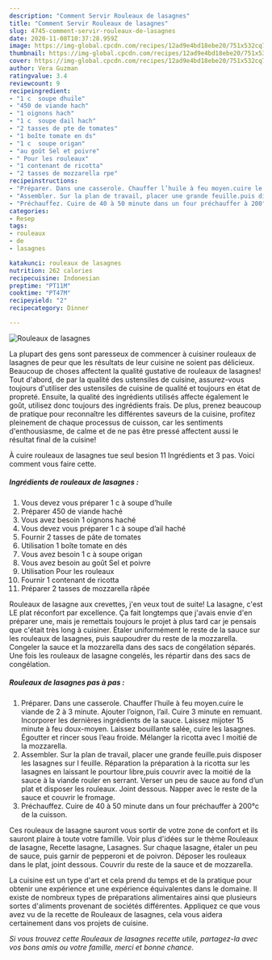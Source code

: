 ```yaml
---
description: "Comment Servir Rouleaux de lasagnes"
title: "Comment Servir Rouleaux de lasagnes"
slug: 4745-comment-servir-rouleaux-de-lasagnes
date: 2020-11-08T10:37:28.959Z
image: https://img-global.cpcdn.com/recipes/12ad9e4bd18ebe20/751x532cq70/rouleaux-de-lasagnes-photo-principale-de-la-recette.jpg
thumbnail: https://img-global.cpcdn.com/recipes/12ad9e4bd18ebe20/751x532cq70/rouleaux-de-lasagnes-photo-principale-de-la-recette.jpg
cover: https://img-global.cpcdn.com/recipes/12ad9e4bd18ebe20/751x532cq70/rouleaux-de-lasagnes-photo-principale-de-la-recette.jpg
author: Vera Guzman
ratingvalue: 3.4
reviewcount: 9
recipeingredient:
- "1 c  soupe dhuile"
- "450 de viande hach"
- "1 oignons hach"
- "1 c  soupe dail hach"
- "2 tasses de pte de tomates"
- "1 boîte tomate en ds"
- "1 c  soupe origan"
- "au goût Sel et poivre"
- " Pour les rouleaux"
- "1 contenant de ricotta"
- "2 tasses de mozzarella rpe"
recipeinstructions:
- "Préparer. Dans une casserole. Chauffer l’huile à feu moyen.cuire le viande de 2 à 3 minute. Ajouter l’oignon, l’ail. Cuire 3 minute en remuant. Incorporer les dernières ingrédients de la sauce. Laissez mijoter 15 minute à feu doux-moyen. Laissez bouillante salée, cuire les lasagnes. Égoutter et rincer sous l’eau froide. Mélanger la ricotta avec l moitié de la mozzarella."
- "Assembler. Sur la plan de travail, placer une grande feuille.puis disposer les lasagnes sur l feuille. Réparation la préparation à la ricotta sur les lasagnes en laissant le pourtour libre,puis couvrir avec la moitié de la sauce à la viande rouler en serrant. Verser un peu de sauce au fond d’un plat et disposer les rouleaux. Joint dessous. Napper avec le reste de la sauce et couvrir le fromage."
- "Préchauffez. Cuire de 40 à 50 minute dans un four préchauffer à 200°c de la cuisson."
categories:
- Resep
tags:
- rouleaux
- de
- lasagnes

katakunci: rouleaux de lasagnes 
nutrition: 262 calories
recipecuisine: Indonesian
preptime: "PT11M"
cooktime: "PT47M"
recipeyield: "2"
recipecategory: Dinner

---
```



![Rouleaux de lasagnes](https://img-global.cpcdn.com/recipes/12ad9e4bd18ebe20/751x532cq70/rouleaux-de-lasagnes-photo-principale-de-la-recette.jpg)

La plupart des gens sont paresseux de commencer à cuisiner rouleaux de lasagnes de peur que les résultats de leur cuisine ne soient pas délicieux. Beaucoup de choses affectent la qualité gustative de rouleaux de lasagnes! Tout d'abord, de par la qualité des ustensiles de cuisine, assurez-vous toujours d'utiliser des ustensiles de cuisine de qualité et toujours en état de propreté. Ensuite, la qualité des ingrédients utilisés affecte également le goût, utilisez donc toujours des ingrédients frais. De plus, prenez beaucoup de pratique pour reconnaître les différentes saveurs de la cuisine, profitez pleinement de chaque processus de cuisson, car les sentiments d'enthousiasme, de calme et de ne pas être pressé affectent aussi le résultat final de la cuisine!

<!--inarticleads1-->

À cuire rouleaux de lasagnes tue seul besion 11 Ingrédients et 3 pas. Voici comment vous faire cette.

##### Ingrédients de rouleaux de lasagnes :

1. Vous devez vous préparer 1 c à soupe d’huile
1. Préparer 450 de viande haché
1. Vous avez besoin 1 oignons haché
1. Vous devez vous préparer 1 c à soupe d’ail haché
1. Fournir 2 tasses de pâte de tomates
1. Utilisation 1 boîte tomate en dés
1. Vous avez besoin 1 c à soupe origan
1. Vous avez besoin au goût Sel et poivre
1. Utilisation  Pour les rouleaux
1. Fournir 1 contenant de ricotta
1. Préparer 2 tasses de mozzarella râpée


Rouleaux de lasagne aux crevettes, j&#39;en veux tout de suite! La lasagne, c&#39;est LE plat réconfort par excellence. Ça fait longtemps que j&#39;avais envie d&#39;en préparer une, mais je remettais toujours le projet à plus tard car je pensais que c&#39;était très long à cuisiner. Étaler uniformément le reste de la sauce sur les rouleaux de lasagnes, puis saupoudrer du reste de la mozzarella. Congeler la sauce et la mozzarella dans des sacs de congélation séparés. Une fois les rouleaux de lasagne congelés, les répartir dans des sacs de congélation. 

<!--inarticleads2-->

##### Rouleaux de lasagnes pas à pas :

1. Préparer. Dans une casserole. Chauffer l’huile à feu moyen.cuire le viande de 2 à 3 minute. Ajouter l’oignon, l’ail. Cuire 3 minute en remuant. Incorporer les dernières ingrédients de la sauce. Laissez mijoter 15 minute à feu doux-moyen. Laissez bouillante salée, cuire les lasagnes. Égoutter et rincer sous l’eau froide. Mélanger la ricotta avec l moitié de la mozzarella.
1. Assembler. Sur la plan de travail, placer une grande feuille.puis disposer les lasagnes sur l feuille. Réparation la préparation à la ricotta sur les lasagnes en laissant le pourtour libre,puis couvrir avec la moitié de la sauce à la viande rouler en serrant. Verser un peu de sauce au fond d’un plat et disposer les rouleaux. Joint dessous. Napper avec le reste de la sauce et couvrir le fromage.
1. Préchauffez. Cuire de 40 à 50 minute dans un four préchauffer à 200°c de la cuisson.


Ces rouleaux de lasagne sauront vous sortir de votre zone de confort et ils sauront plaire à toute votre famille. Voir plus d&#39;idées sur le thème Rouleaux de lasagne, Recette lasagne, Lasagnes. Sur chaque lasagne, étaler un peu de sauce, puis garnir de pepperoni et de poivron. Déposer les rouleaux dans le plat, joint dessous. Couvrir du reste de la sauce et de mozzarella. 

<!--inarticleads1-->

<p>
La cuisine est un type d'art et cela prend du temps et de la pratique pour obtenir une expérience et une expérience équivalentes dans le domaine. Il existe de nombreux types de préparations alimentaires ainsi que plusieurs sortes d'aliments provenant de sociétés différentes. Appliquez ce que vous avez vu de la recette de Rouleaux de lasagnes, cela vous aidera certainement dans vos projets de cuisine.
</p>

<p>
<i>Si vous trouvez cette Rouleaux de lasagnes recette utile, partagez-la avec vos bons amis ou votre famille, merci et bonne chance.</i>
</p>
